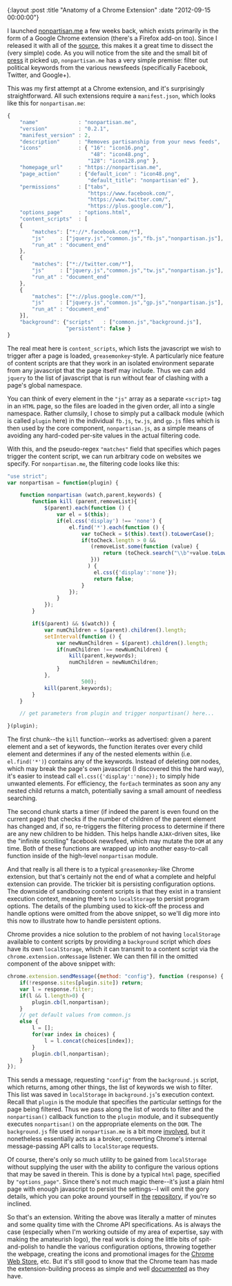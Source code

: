 {:layout :post
 :title "Anatomy of a Chrome Extension"
 :date "2012-09-15 00:00:00"}

I launched [nonpartisan.me][1] a few weeks back, which exists
primarily in the form of a Google Chrome extension (there's a Firefox
add-on too).  Since I released it with all of the [source][2], this
makes it a great time to dissect the (very simple) code.  As you will
notice from the site and the small bit of [press][5] it picked up,
`nonpartisan.me` has a very simple premise: filter out political
keywords from the various newsfeeds (specifically Facebook, Twitter,
and Google+).

This was my first attempt at a Chrome extension, and it's surprisingly
straightforward.  All such extensions require a `manifest.json`, which
looks like this for `nonpartisan.me`:

```javascript
{
    "name"             : "nonpartisan.me",
    "version"          : "0.2.1",
    "manifest_version" : 2,
    "description"      : "Removes partisanship from your news feeds",
    "icons"            : { "16": "icon16.png",
                           "48": "icon48.png",
                          "128": "icon128.png" },
    "homepage_url"     : "https://nonpartisan.me",
    "page_action"      : {"default_icon" : "icon48.png",
                          "default_title": "nonpartisan'ed" },
    "permissions"      : ["tabs",
                          "https://www.facebook.com/",
                          "https://www.twitter.com/",
                          "https://plus.google.com/"],
    "options_page"     : "options.html",
    "content_scripts"  : [
    {
        "matches": ["*://*.facebook.com/*"],
        "js"     : ["jquery.js","common.js","fb.js","nonpartisan.js"],
        "run_at" : "document_end"
    },
    {
        "matches": ["*://twitter.com/*"],
        "js"     : ["jquery.js","common.js","tw.js","nonpartisan.js"],
        "run_at" : "document_end"
    },
    {
        "matches": ["*://plus.google.com/*"],
        "js"     : ["jquery.js","common.js","gp.js","nonpartisan.js"],
        "run_at" : "document_end"
    }],
    "background": {"scripts"   : ["common.js","background.js"],
                   "persistent": false }
}
```

The real meat here is `content_scripts`, which lists the javascript we
wish to trigger after a page is loaded, `greasemonkey`-style.  A
particularly nice feature of content scripts are that they work in an
isolated environment separate from any javascript that the page itself
may include.  Thus we can add `jquery` to the list of javascript that
is run without fear of clashing with a page's global namespace.

You can think of every element in the `"js"` array as a separate
`<script>` tag in an `HTML` page, so the files are loaded in the given
order, all into a single namespace.  Rather clumsily, I chose to
simply put a callback module (which is called `plugin` here) in the
individual `fb.js`, `tw.js`, and `gp.js` files which is then used by
the core component, `nonpartisan.js`, as a simple means of avoiding
any hard-coded per-site values in the actual filtering code.

With this, and the pseudo-regex `"matches"` field that specifies which
pages trigger the content script, we can run arbitrary code on
websites we specify.  For `nonpartisan.me`, the filtering code looks
like this:

```javascript
"use strict";
var nonpartisan = function(plugin) {

    function nonpartisan (watch,parent,keywords) {
        function kill (parent,removeList){
            $(parent).each(function () {
                var el = $(this);
                if(el.css('display') !== 'none') {
                    el.find('*').each(function () {
                        var toCheck = $(this).text().toLowerCase();
                        if(toCheck.length > 0 &&
                           (removeList.some(function (value) {
                               return (toCheck.search("\\b"+value.toLowerCase()+"\\b") >=0);
                           }))
                          ) {
                            el.css({'display':'none'});
                            return false;
                        }
                    });
                }
            });
        }

        if($(parent) && $(watch)) {
            var numChildren = $(parent).children().length;
            setInterval(function () {
                var newNumChildren = $(parent).children().length;
                if(numChildren !== newNumChildren) {
                    kill(parent,keywords);
                    numChildren = newNumChildren;
                }
            },
                        500);
            kill(parent,keywords);
        }
    }

    // get parameters from plugin and trigger nonpartisan() here...

}(plugin);
```

The first chunk--the `kill` function--works as advertised: given a
parent element and a set of keywords, the function iterates over every
child element and determines if any of the nested elements within
(i.e. `el.find('*')`) contains any of the keywords.  Instead of
deleting `DOM` nodes, which may break the page's own javascript (I
discovered this the hard way), it's easier to instead call
`el.css({'display':'none});` to simply hide unwanted elements.  For
efficiency, the `forEach` terminates as soon any any nested child
returns a match, potentially saving a small amount of needless
searching.

The second chunk starts a timer (if indeed the parent is even found on
the current page) that checks if the number of children of the parent
element has changed and, if so, re-triggers the filtering process to
determine if there are any new children to be hidden.  This helps
handle `AJAX`-driven sites, like the "infinite scrolling" facebook
newsfeed, which may mutate the `DOM` at any time.  Both of these
functions are wrapped up into another easy-to-call function inside of
the high-level `nonpartisan` module.

And that really is all there is to a typical `greasemonkey`-like
Chrome extension, but that's certainly not the end of what a complete
and helpful extension can provide.  The trickier bit is persisting
configuration options.  The downside of sandboxing content scripts is
that they exist in a transient execution context, meaning there's no
`localStorage` to persist program options.  The details of the
plumbing used to kick-off the process and handle options were omitted
from the above snippet, so we'll dig more into this now to illustrate
how to handle persistent options.

Chrome provides a nice solution to the problem of not having
`localStorage` available to content scripts by providing a
`background` script which *does* have its own `localStorage`, which it
can transmit to a content script via the `chrome.extension.onMessage`
listener.  We can then fill in the omitted component of the above
snippet with:

```javascript
chrome.extension.sendMessage({method: "config"}, function (response) {
    if(!response.sites[plugin.site]) return;
    var l = response.filter;
    if(l && l.length>0) {
        plugin.cb(l,nonpartisan);
    }
    // get default values from common.js
    else {
        l = [];
        for(var index in choices) {
            l = l.concat(choices[index]);
        }
        plugin.cb(l,nonpartisan);
    }
});
```

This sends a message, requesting `"config"` from the `background.js`
script, which returns, among other things, the list of keywords we
wish to filter.  This list was saved in `localStorage` in
`background.js`'s execution context.  Recall that `plugin` is the
module that specifies the particular settings for the page being
filtered.  Thus we pass along the list of words to filter and the
`nonpartisan()` callback function to the `plugin` module, and it
subsequently executes `nonpartisan()` on the appropriate elements on
the `DOM`.  The `background.js` file used in `nonpartisan.me` is a bit
more [involved][4], but it nonetheless essentially acts as a broker,
converting Chrome's internal message-passing API calls to
`localStorage` requests.

Of course, there's only so much utility to be gained from
`localStorage` without supplying the user with the ability to
configure the various options that may be saved in therein.  This is
done by a typical `html` page, specified by `"options_page"`.  Since
there's not much magic there--it's just a plain html page with enough
javascript to persist the settings--I will omit the gory details,
which you can poke around yourself in [the][3] [repository][4], if
you're so inclined.

So that's an extension.  Writing the above was literally a matter of
minutes and some quality time with the Chrome API specifications.  As
is always the case (especially when I'm working outside of my area of
expertise, say with making the amateurish logo), the real work is
doing the little bits of spit-and-polish to handle the various
configuration options, throwing together the webpage, creating the
icons and promotional images for the [Chrome Web Store][6], etc.  But
it's still good to know that the Chrome team has made the
extension-building process as simple and well [documented][7] as they
have.

[1]: http://nonpartisan.me
[2]: https://github.com/malloc47/nonpartisan.me
[3]: https://github.com/malloc47/nonpartisan.me/blob/master/chrome/options.js
[4]: https://github.com/malloc47/nonpartisan.me/blob/master/chrome/background.js
[5]: https://charlestoncitypaper.com/sick-of-politics-on-facebook-try-this-browser-tool/
[6]: https://chrome.google.com/webstore/detail/ninebcppidndhampaggnjbijpacoadgg
[7]: https://developer.chrome.com/extensions/docs.html
